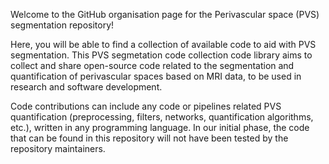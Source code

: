Welcome to the GitHub organisation page for the Perivascular space (PVS) segmentation repository!

Here, you will be able to find a collection of available code to aid with PVS segmentation. This PVS segmetation code collection code library aims to collect and share open-source code related to the segmentation and quantification of perivascular spaces based on MRI data, to be used in research and software development.

Code contributions can include any code or pipelines related PVS quantification (preprocessing, filters, networks, quantification algorithms, etc.), written in any programming language. In our initial phase, the code that can be found in this repository will not have been tested by the repository maintainers.
